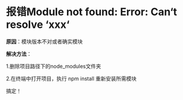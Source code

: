 # 报错Module not found: Error: Can‘t resolve ‘xxx‘

**原因**：模块版本不对或者确实模块

**解决方法**：

1.删除项目路径下的node_modules文件夹

2.在终端中打开项目，执行 npm install 重新安装所需模块

搞定！